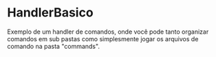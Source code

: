 # HandlerBasico
Exemplo de um handler de comandos, onde você pode tanto organizar comandos em sub pastas como simplesmente jogar os arquivos de comando na pasta "commands".
